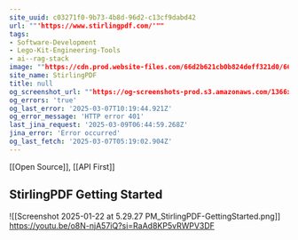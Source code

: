 ```yaml
---
site_uuid: c03271f0-9b73-4b8d-96d2-c13cf9dabd42
url: ""'https://www.stirlingpdf.com/'""
tags:
- Software-Development
- Lego-Kit-Engineering-Tools
- ai--rag-stack
image: ""https://cdn.prod.website-files.com/66d2b621cb0b824deff321d0/66da9bff2769115a30bc8f6a_stirling-og-img.png""
site_name: StirlingPDF
title: null
og_screenshot_url: ""https://og-screenshots-prod.s3.amazonaws.com/1366x768/80/false/bd08395c654344bc2215a262612e2f4136be62d4729eb4ed94c80f717fa6b801.jpeg""
og_errors: 'true'
og_last_error: '2025-03-07T10:19:44.921Z'
og_error_message: 'HTTP error 401'
last_jina_request: '2025-03-09T06:44:59.268Z'
jina_error: 'Error occurred'
og_last_fetch: '2025-03-07T05:19:02.904Z'
---
```


[[Open Source]], [[API First]]

## StirlingPDF Getting Started
![[Screenshot 2025-01-22 at 5.29.27 PM_StirlingPDF-GettingStarted.png]]
https://youtu.be/o8N-njA57iQ?si=RaAd8KP5vRWPV3DF

